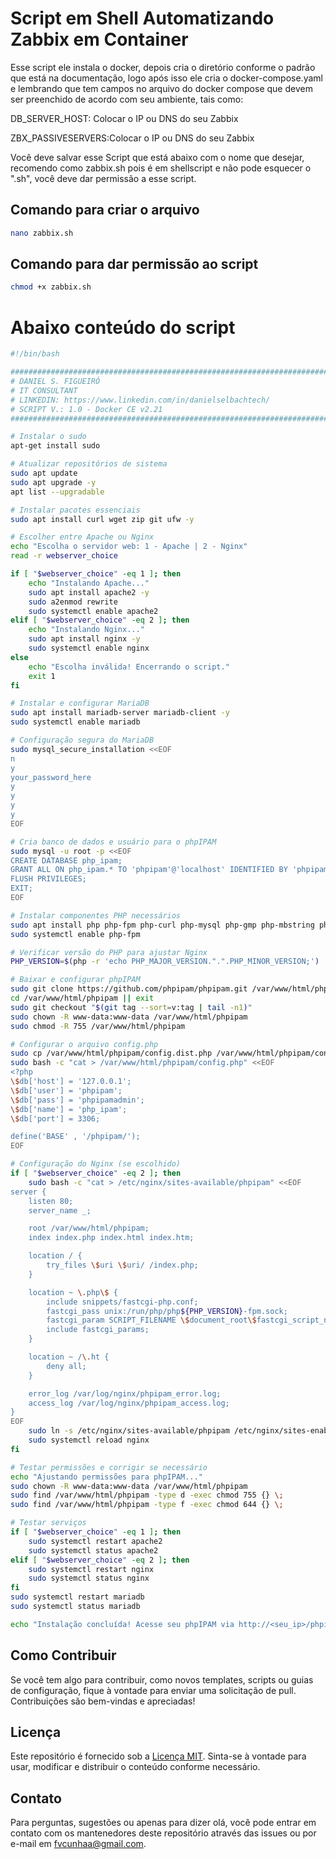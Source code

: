 # Script em Shell Automatizando Zabbix em Container

Esse script ele instala o docker, depois cria o diretório conforme o padrão que está na documentação, logo após isso ele cria o docker-compose.yaml e lembrando que tem campos no arquivo do docker compose que devem ser preenchido de acordo com seu ambiente, tais como:

DB_SERVER_HOST: Colocar o IP ou DNS do seu Zabbix

ZBX_PASSIVESERVERS:Colocar o IP ou DNS do seu Zabbix

Você deve salvar esse Script que está abaixo com o nome que desejar, recomendo como zabbix.sh pois é em shellscript e não pode esquecer o ".sh", você deve dar permissão a esse script.

## Comando para criar o arquivo

```sh
nano zabbix.sh
```
## Comando para dar permissão ao script

```sh
chmod +x zabbix.sh
```

# Abaixo conteúdo do script

```sh
#!/bin/bash

#########################################################################################
# DANIEL S. FIGUEIRÓ                                                                    #
# IT CONSULTANT                                                                         #
# LINKEDIN: https://www.linkedin.com/in/danielselbachtech/                              #
# SCRIPT V.: 1.0 - Docker CE v2.21                                                      #
#########################################################################################

# Instalar o sudo
apt-get install sudo

# Atualizar repositórios de sistema
sudo apt update
sudo apt upgrade -y
apt list --upgradable

# Instalar pacotes essenciais
sudo apt install curl wget zip git ufw -y

# Escolher entre Apache ou Nginx
echo "Escolha o servidor web: 1 - Apache | 2 - Nginx"
read -r webserver_choice

if [ "$webserver_choice" -eq 1 ]; then
    echo "Instalando Apache..."
    sudo apt install apache2 -y
    sudo a2enmod rewrite
    sudo systemctl enable apache2
elif [ "$webserver_choice" -eq 2 ]; then
    echo "Instalando Nginx..."
    sudo apt install nginx -y
    sudo systemctl enable nginx
else
    echo "Escolha inválida! Encerrando o script."
    exit 1
fi

# Instalar e configurar MariaDB
sudo apt install mariadb-server mariadb-client -y
sudo systemctl enable mariadb

# Configuração segura do MariaDB
sudo mysql_secure_installation <<EOF
n
y
your_password_here
y
y
y
y
EOF

# Cria banco de dados e usuário para o phpIPAM
sudo mysql -u root -p <<EOF
CREATE DATABASE php_ipam;
GRANT ALL ON php_ipam.* TO 'phpipam'@'localhost' IDENTIFIED BY 'phpipamadmin';
FLUSH PRIVILEGES;
EXIT;
EOF

# Instalar componentes PHP necessários
sudo apt install php php-fpm php-curl php-mysql php-gmp php-mbstring php-xml -y
sudo systemctl enable php-fpm

# Verificar versão do PHP para ajustar Nginx
PHP_VERSION=$(php -r 'echo PHP_MAJOR_VERSION.".".PHP_MINOR_VERSION;')

# Baixar e configurar phpIPAM
sudo git clone https://github.com/phpipam/phpipam.git /var/www/html/phpipam
cd /var/www/html/phpipam || exit
sudo git checkout "$(git tag --sort=v:tag | tail -n1)"
sudo chown -R www-data:www-data /var/www/html/phpipam
sudo chmod -R 755 /var/www/html/phpipam

# Configurar o arquivo config.php
sudo cp /var/www/html/phpipam/config.dist.php /var/www/html/phpipam/config.php
sudo bash -c "cat > /var/www/html/phpipam/config.php" <<EOF
<?php
\$db['host'] = '127.0.0.1';
\$db['user'] = 'phpipam';
\$db['pass'] = 'phpipamadmin';
\$db['name'] = 'php_ipam';
\$db['port'] = 3306;

define('BASE' , '/phpipam/');
EOF

# Configuração do Nginx (se escolhido)
if [ "$webserver_choice" -eq 2 ]; then
    sudo bash -c "cat > /etc/nginx/sites-available/phpipam" <<EOF
server {
    listen 80;
    server_name _;

    root /var/www/html/phpipam;
    index index.php index.html index.htm;

    location / {
        try_files \$uri \$uri/ /index.php;
    }

    location ~ \.php\$ {
        include snippets/fastcgi-php.conf;
        fastcgi_pass unix:/run/php/php${PHP_VERSION}-fpm.sock;
        fastcgi_param SCRIPT_FILENAME \$document_root\$fastcgi_script_name;
        include fastcgi_params;
    }

    location ~ /\.ht {
        deny all;
    }

    error_log /var/log/nginx/phpipam_error.log;
    access_log /var/log/nginx/phpipam_access.log;
}
EOF
    sudo ln -s /etc/nginx/sites-available/phpipam /etc/nginx/sites-enabled/
    sudo systemctl reload nginx
fi

# Testar permissões e corrigir se necessário
echo "Ajustando permissões para phpIPAM..."
sudo chown -R www-data:www-data /var/www/html/phpipam
sudo find /var/www/html/phpipam -type d -exec chmod 755 {} \;
sudo find /var/www/html/phpipam -type f -exec chmod 644 {} \;

# Testar serviços
if [ "$webserver_choice" -eq 1 ]; then
    sudo systemctl restart apache2
    sudo systemctl status apache2
elif [ "$webserver_choice" -eq 2 ]; then
    sudo systemctl restart nginx
    sudo systemctl status nginx
fi
sudo systemctl restart mariadb
sudo systemctl status mariadb

echo "Instalação concluída! Acesse seu phpIPAM via http://<seu_ip>/phpipam"
``````

## Como Contribuir

Se você tem algo para contribuir, como novos templates, scripts ou guias de configuração, fique à vontade para enviar uma solicitação de pull. Contribuições são bem-vindas e apreciadas!

## Licença

Este repositório é fornecido sob a [Licença MIT](LICENSE). Sinta-se à vontade para usar, modificar e distribuir o conteúdo conforme necessário.

## Contato

Para perguntas, sugestões ou apenas para dizer olá, você pode entrar em contato com os mantenedores deste repositório através das issues ou por e-mail em fvcunhaa@gmail.com.
